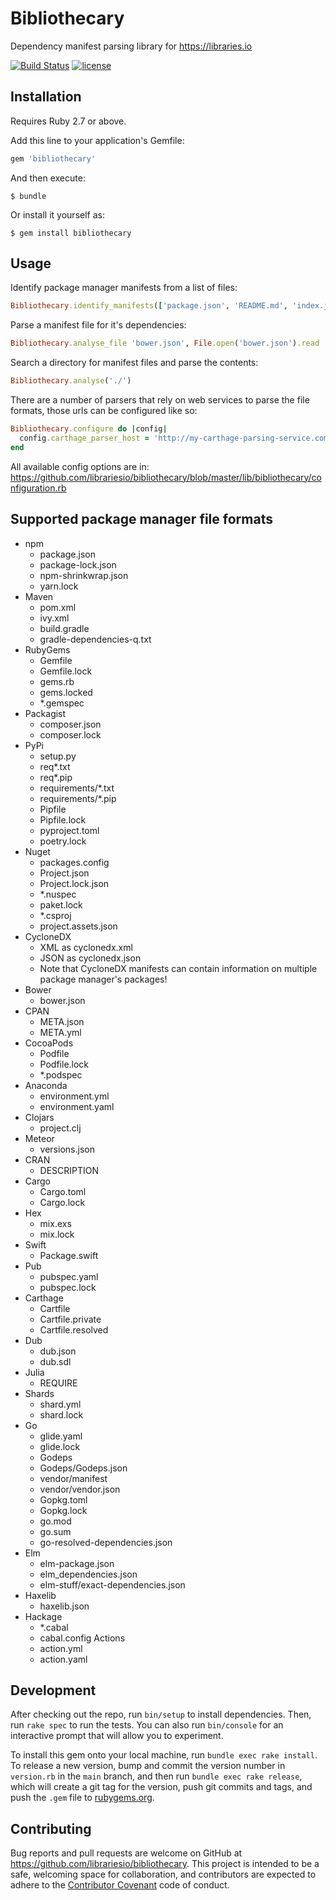 # Bibliothecary

Dependency manifest parsing library for https://libraries.io

[![Build Status](https://travis-ci.org/librariesio/bibliothecary.svg?branch=master)](https://travis-ci.org/librariesio/bibliothecary)
[![license](https://img.shields.io/github/license/librariesio/bibliothecary.svg)](https://github.com/librariesio/bibliothecary/blob/master/LICENSE.txt)

## Installation

Requires Ruby 2.7 or above.

Add this line to your application's Gemfile:

```ruby
gem 'bibliothecary'
```

And then execute:

    $ bundle

Or install it yourself as:

    $ gem install bibliothecary

## Usage

Identify package manager manifests from a list of files:

```ruby
Bibliothecary.identify_manifests(['package.json', 'README.md', 'index.js']) #=> 'package.json'
```

Parse a manifest file for it's dependencies:

```ruby
Bibliothecary.analyse_file 'bower.json', File.open('bower.json').read
```

Search a directory for manifest files and parse the contents:

```ruby
Bibliothecary.analyse('./')
```

There are a number of parsers that rely on web services to parse the file formats, those urls can be configured like so:

```ruby
Bibliothecary.configure do |config|
  config.carthage_parser_host = 'http://my-carthage-parsing-service.com'
end
```

All available config options are in: https://github.com/librariesio/bibliothecary/blob/master/lib/bibliothecary/configuration.rb

## Supported package manager file formats

- npm
  - package.json
  - package-lock.json
  - npm-shrinkwrap.json
  - yarn.lock
- Maven
  - pom.xml
  - ivy.xml
  - build.gradle
  - gradle-dependencies-q.txt
- RubyGems
  - Gemfile
  - Gemfile.lock
  - gems.rb
  - gems.locked
  - *.gemspec
- Packagist
  - composer.json
  - composer.lock
- PyPi
  - setup.py
  - req*.txt
  - req*.pip
  - requirements/*.txt
  - requirements/*.pip
  - Pipfile
  - Pipfile.lock
  - pyproject.toml
  - poetry.lock
- Nuget
  - packages.config
  - Project.json
  - Project.lock.json
  - *.nuspec
  - paket.lock
  - *.csproj
  - project.assets.json
- CycloneDX
  - XML as cyclonedx.xml
  - JSON as cyclonedx.json
  - Note that CycloneDX manifests can contain information on multiple
    package manager's packages!
- Bower
  - bower.json
- CPAN
  - META.json
  - META.yml
- CocoaPods
  - Podfile
  - Podfile.lock
  - *.podspec
- Anaconda
  - environment.yml
  - environment.yaml
- Clojars
  - project.clj
- Meteor
  - versions.json
- CRAN
  - DESCRIPTION
- Cargo
  - Cargo.toml
  - Cargo.lock
- Hex
  - mix.exs
  - mix.lock
- Swift
  - Package.swift
- Pub
  - pubspec.yaml
  - pubspec.lock
- Carthage
  - Cartfile
  - Cartfile.private
  - Cartfile.resolved
- Dub
  - dub.json
  - dub.sdl
- Julia
  - REQUIRE
- Shards
  - shard.yml
  - shard.lock
- Go
  - glide.yaml
  - glide.lock
  - Godeps
  - Godeps/Godeps.json
  - vendor/manifest
  - vendor/vendor.json
  - Gopkg.toml
  - Gopkg.lock
  - go.mod
  - go.sum
  - go-resolved-dependencies.json
- Elm
  - elm-package.json
  - elm_dependencies.json
  - elm-stuff/exact-dependencies.json
- Haxelib
  - haxelib.json
- Hackage
  - \*.cabal
  - cabal.config
Actions
  - action.yml
  - action.yaml

## Development

After checking out the repo, run `bin/setup` to install dependencies. Then, run `rake spec` to run the tests. You can also run `bin/console` for an interactive prompt that will allow you to experiment.

To install this gem onto your local machine, run `bundle exec rake install`. To release a new version, bump and commit the version number in `version.rb` in the `main` branch, and then run `bundle exec rake release`, which will create a git tag for the version, push git commits and tags, and push the `.gem` file to [rubygems.org](https://rubygems.org).

## Contributing

Bug reports and pull requests are welcome on GitHub at https://github.com/librariesio/bibliothecary. This project is intended to be a safe, welcoming space for collaboration, and contributors are expected to adhere to the [Contributor Covenant](http://contributor-covenant.org) code of conduct.
